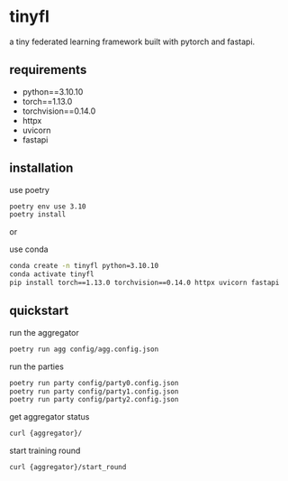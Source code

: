 # tinyfl

a tiny federated learning framework built with pytorch and fastapi.

## requirements

- python==3.10.10
- torch==1.13.0
- torchvision==0.14.0
- httpx
- uvicorn
- fastapi

## installation

use poetry

```sh
poetry env use 3.10
poetry install
```

or

use conda

```sh
conda create -n tinyfl python=3.10.10
conda activate tinyfl
pip install torch==1.13.0 torchvision==0.14.0 httpx uvicorn fastapi
```

## quickstart

run the aggregator

```sh
poetry run agg config/agg.config.json
```

run the parties

```sh
poetry run party config/party0.config.json
poetry run party config/party1.config.json
poetry run party config/party2.config.json
```

get aggregator status

```sh
curl {aggregator}/
```

start training round

```sh
curl {aggregator}/start_round
```
